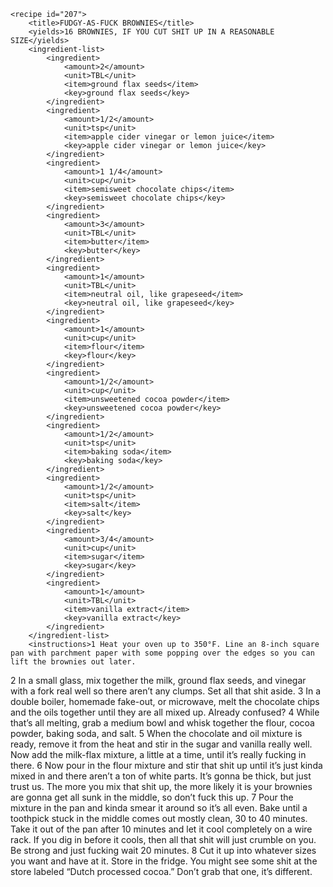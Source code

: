 <?xml version="1.0" encoding="UTF-8"?>
<!DOCTYPE gourmetDoc>
<gourmetDoc>

	<recipe id="207">
		<title>FUDGY-AS-FUCK BROWNIES</title>
		<yields>16 BROWNIES, IF YOU CUT SHIT UP IN A REASONABLE SIZE</yields>
		<ingredient-list>
			<ingredient>
				<amount>2</amount>
				<unit>TBL</unit>
				<item>ground flax seeds</item>
				<key>ground flax seeds</key>
			</ingredient>
			<ingredient>
				<amount>1/2</amount>
				<unit>tsp</unit>
				<item>apple cider vinegar or lemon juice</item>
				<key>apple cider vinegar or lemon juice</key>
			</ingredient>
			<ingredient>
				<amount>1 1/4</amount>
				<unit>cup</unit>
				<item>semisweet chocolate chips</item>
				<key>semisweet chocolate chips</key>
			</ingredient>
			<ingredient>
				<amount>3</amount>
				<unit>TBL</unit>
				<item>butter</item>
				<key>butter</key>
			</ingredient>
			<ingredient>
				<amount>1</amount>
				<unit>TBL</unit>
				<item>neutral oil, like grapeseed</item>
				<key>neutral oil, like grapeseed</key>
			</ingredient>
			<ingredient>
				<amount>1</amount>
				<unit>cup</unit>
				<item>flour</item>
				<key>flour</key>
			</ingredient>
			<ingredient>
				<amount>1/2</amount>
				<unit>cup</unit>
				<item>unsweetened cocoa powder</item>
				<key>unsweetened cocoa powder</key>
			</ingredient>
			<ingredient>
				<amount>1/2</amount>
				<unit>tsp</unit>
				<item>baking soda</item>
				<key>baking soda</key>
			</ingredient>
			<ingredient>
				<amount>1/2</amount>
				<unit>tsp</unit>
				<item>salt</item>
				<key>salt</key>
			</ingredient>
			<ingredient>
				<amount>3/4</amount>
				<unit>cup</unit>
				<item>sugar</item>
				<key>sugar</key>
			</ingredient>
			<ingredient>
				<amount>1</amount>
				<unit>TBL</unit>
				<item>vanilla extract</item>
				<key>vanilla extract</key>
			</ingredient>
		</ingredient-list>
		<instructions>1 Heat your oven up to 350°F. Line an 8-inch square pan with parchment paper with some popping over the edges so you can lift the brownies out later.
2 In a small glass, mix together the milk, ground flax seeds, and vinegar with a fork real well so there aren’t any clumps. Set all that shit aside.
3 In a double boiler, homemade fake-out, or microwave, melt the chocolate chips and the oils together until they are all mixed up. Already confused?
4 While that’s all melting, grab a medium bowl and whisk together the flour, cocoa powder, baking soda, and salt.
5 When the chocolate and oil mixture is ready, remove it from the heat and stir in the sugar and vanilla really well. Now add the milk-flax mixture, a little at a time, until it’s really fucking in there.
6 Now pour in the flour mixture and stir that shit up until it’s just kinda mixed in and there aren’t a ton of white parts. It’s gonna be thick, but just trust us. The more you mix that shit up, the more likely it is your brownies are gonna get all sunk in the middle, so don’t fuck this up.
7 Pour the mixture in the pan and kinda smear it around so it’s all even. Bake until a toothpick stuck in the middle comes out mostly clean, 30 to 40 minutes. Take it out of the pan after 10 minutes and let it cool completely on a wire rack. If you dig in before it cools, then all that shit will just crumble on you. Be strong and just fucking wait 20 minutes.
8 Cut it up into whatever sizes you want and have at it. Store in the fridge.</instructions>
		<modifications>You might see some shit at the store labeled “Dutch processed cocoa.” Don’t grab that one, it’s different.</modifications>
	</recipe>
	
</gourmetDoc>